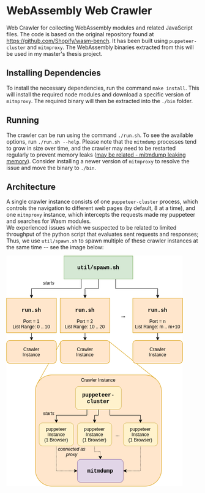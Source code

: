 # WebAssembly Web Crawler 

Web Crawler for collecting WebAssembly modules and related JavaScript files. The code is based on the original repository found at https://github.com/Shopify/wasm-bench. It has been built using `puppeteer-cluster` and `mitmproxy`. The WebAssembly binaries extracted from this will be used in my master's thesis project.

## Installing Dependencies

To install the necessary dependencies, run the command `make install`. This will install the required node modules and download a specific version of `mitmproxy`. The required binary will then be extracted into the `./bin` folder.

## Running

The crawler can be run using the command `./run.sh`. To see the available options, run `./run.sh --help`. Please note that the `mitmdump` processes tend to grow in size over time, and the crawler may need to be restarted regularly to prevent memory leaks  ([may be related - mitmdump leaking memory](https://github.com/mitmproxy/mitmproxy/issues/3191#issuecomment-552911587)). Consider installing a newer version of `mitmproxy` to resolve the issue and move the binary to `./bin`. 

## Architecture

A single crawler instance consists of one `puppeteer-cluster` process, which
controls the navigation to different web pages (by default, 8 at a time), 
and one `mitmproxy` instance, which intercepts the requests made my puppeteer
and searches for Wasm modules.  
We experienced issues which we suspected to be related to limited throughput
of the python script that evaluates sent requests and responses; Thus, we use `util/spawn.sh` to spawn multiple of these crawler instances at the same time -- see the
image below:

![Architecture](doc/spider.png)
